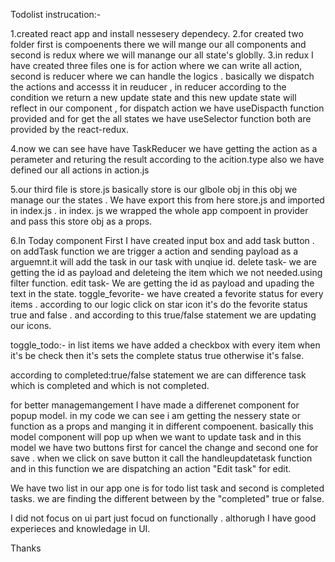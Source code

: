 Todolist instrucation:-

1.created react app and install nessesery dependecy.
2.for created two  folder first is compoenents there we will mange our all components and second is redux where we will manange our all state's globlly.
3.in redux I have created three files one is for action where we can write all action, second is reducer where we can handle the logics . basically we dispatch the actions and accesss it in reuducer , in reducer according to the condition we return a new update state and this new update state will reflect in our component , for dispatch action we have useDispacth function provided and for get the all states we have useSelector function both are provided by the react-redux.

4.now we can see have have TaskReducer we have getting the action as a perameter and returing the result according to the acition.type also we have defined our all actions in action.js

5.our third file is store.js basically store  is our glbole obj in this obj we manage our the states . We have export this from here store.js and imported in index.js . in index. js we wrapped the whole app compoent in provider  and pass  this store obj as a props.


6.In Today component First I have created input box and add task button . on addTask function we are trigger a action and sending payload as a arguemnt.it will add the task in our task with unqiue id.
delete task- we are getting the id as payload and deleteing the item which we not needed.using filter function.
edit task- We are getting the id as payload and upading the text in the state.
toggle_fevorite- we have created a fevorite status for every items . according to our logic click on star icon it's do the fevorite status true and false . and according to this true/false statement we are updating our icons.

toggle_todo:- in list items we have added a checkbox with every item when it's be check then it's sets the complete status true otherwise it's false.

according to completed:true/false statement we are can difference task which is completed and which is not completed.


for better managemangement I have made a differenet component for popup model. in my code we can see i am getting the nessery state or function as a props and manging it in different compoenent. basically this model component will pop up when we want to update task and in this model we have two buttons first for cancel the change and second one for save . when we click on save button it call the handleupdatetask function and in this function we are dispatching an action "Edit task" for edit.


We have two list in our app one is for todo list task and second is  completed tasks. we are finding the different between by the "completed" true or false.


I did not focus on ui part just focud on functionally  . althorugh I have good experieces and knowledage in UI.


Thanks




 

